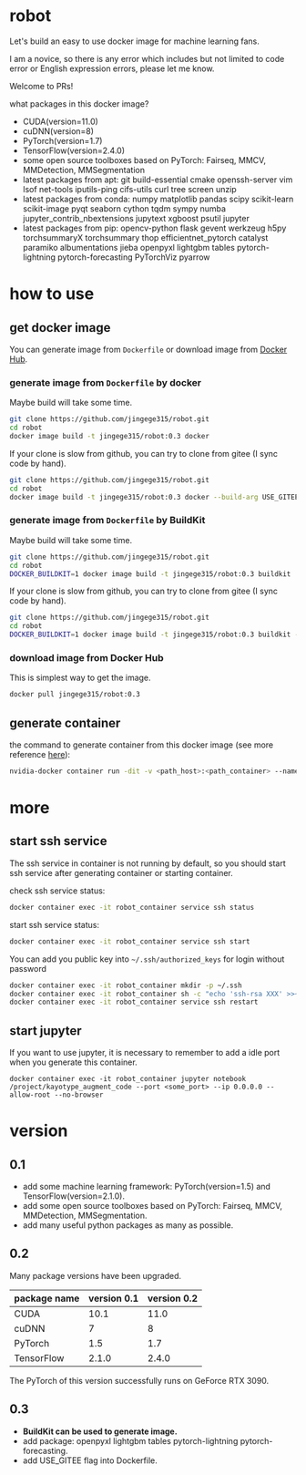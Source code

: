 # robot

Let's build an easy to use docker image for machine learning fans.

I am a novice, so there is any error which includes but not limited to code error or English expression errors, please let me know.

Welcome to PRs!

what packages in this docker image?

* CUDA(version=11.0)
* cuDNN(version=8)
* PyTorch(version=1.7)
* TensorFlow(version=2.4.0)
* some open source toolboxes based on PyTorch: Fairseq, MMCV, MMDetection, MMSegmentation
* latest packages from apt: git build-essential cmake openssh-server vim lsof net-tools iputils-ping cifs-utils curl tree screen unzip
* latest packages from conda: numpy matplotlib pandas scipy scikit-learn scikit-image pyqt seaborn cython tqdm sympy numba jupyter_contrib_nbextensions jupytext xgboost psutil jupyter
* latest packages from pip: opencv-python flask gevent werkzeug h5py torchsummaryX torchsummary thop efficientnet_pytorch catalyst paramiko albumentations jieba openpyxl lightgbm tables pytorch-lightning pytorch-forecasting PyTorchViz pyarrow

# how to use

## get docker image

You can generate image from `Dockerfile` or download image from [Docker Hub](https://hub.docker.com/).

### generate image from `Dockerfile` by docker

Maybe build will take some time.

```bash
git clone https://github.com/jingege315/robot.git
cd robot
docker image build -t jingege315/robot:0.3 docker
```

If your clone is slow from github, you can try to clone from gitee (I sync code by hand).

```bash
git clone https://github.com/jingege315/robot.git
cd robot
docker image build -t jingege315/robot:0.3 docker --build-arg USE_GITEE=1
```

### generate image from `Dockerfile` by BuildKit

Maybe build will take some time.

```bash
git clone https://github.com/jingege315/robot.git
cd robot
DOCKER_BUILDKIT=1 docker image build -t jingege315/robot:0.3 buildkit
```

If your clone is slow from github, you can try to clone from gitee (I sync code by hand).

```bash
git clone https://github.com/jingege315/robot.git
cd robot
DOCKER_BUILDKIT=1 docker image build -t jingege315/robot:0.3 buildkit --build-arg USE_GITEE=1
```

### download image from Docker Hub

This is simplest way to get the image.

```bash
docker pull jingege315/robot:0.3
```

## generate container

the command to generate container from this docker image (see more reference [here](https://docs.docker.com/engine/reference/commandline/container_create/)):

```bash
nvidia-docker container run -dit -v <path_host>:<path_container> --name robot_container -p <port_host>:<port_container> --ipc=host jingege315/robot:0.3
```

# more

## start ssh service

The ssh service in container is not running by default, so you should start ssh service after generating container or starting container.

check ssh service status:

```bash
docker container exec -it robot_container service ssh status
```

start ssh service status:

```bash
docker container exec -it robot_container service ssh start
```

You can add you public key into `~/.ssh/authorized_keys` for login without password

```bash
docker container exec -it robot_container mkdir -p ~/.ssh
docker container exec -it robot_container sh -c "echo 'ssh-rsa XXX' >>~/.ssh/authorized_keys"
docker container exec -it robot_container service ssh restart
```

## start jupyter

If you want to use jupyter, it is necessary to remember to add a idle port when you generate this container.

```
docker container exec -it robot_container jupyter notebook /project/kayotype_augment_code --port <some_port> --ip 0.0.0.0 --allow-root --no-browser
```

# version

## 0.1

- add some machine learning framework: PyTorch(version=1.5) and TensorFlow(version=2.1.0).
- add some open source toolboxes based on PyTorch: Fairseq, MMCV, MMDetection, MMSegmentation.
- add many useful python packages as many as possible.

## 0.2

Many package versions have been upgraded.

| package name | version 0.1 | version 0.2 |
| ------------ | ----------- | ----------- |
| CUDA         | 10.1        | 11.0        |
| cuDNN        | 7           | 8           |
| PyTorch      | 1.5         | 1.7         |
| TensorFlow   | 2.1.0       | 2.4.0       |

The PyTorch of this version successfully runs on GeForce RTX 3090.

## 0.3

* **BuildKit can be used to generate image.**
* add package: openpyxl lightgbm tables pytorch-lightning pytorch-forecasting.
* add USE_GITEE flag into Dockerfile. 